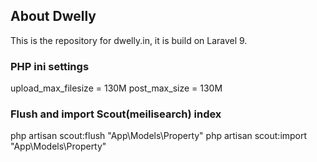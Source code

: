 ## About Dwelly

This is the repository for dwelly.in, it is build on Laravel 9.

### PHP ini settings
upload_max_filesize = 130M
post_max_size = 130M


### Flush and import Scout(meilisearch) index
php artisan scout:flush "App\Models\Property"
php artisan scout:import "App\Models\Property"